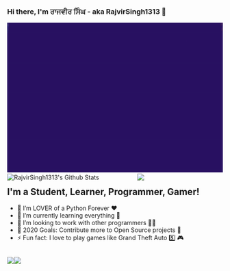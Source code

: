 ### Hi there, I'm ਰਾਜਵੀਰ ਸਿੰਘ - aka RajvirSingh1313 👋
<img src='https://github.com/RajvirSingh1313/RajvirSingh1313/blob/master/Rajvir%20Singh.gif?raw=true' width='2000"' height='350"'>

<img align='right' src='https://user-images.githubusercontent.com/5713670/87202985-820dcb80-c2b6-11ea-9f56-7ec461c497c3.gif' width='200"'>

<img align="left" alt="RajvirSingh1313's Github Stats" src="https://github-readme-stats.vercel.app/api?username=RajvirSingh1313&show_icons=true&hide_border=true" />

## I'm a Student, Learner, Programmer, Gamer!
- 🔭 I’m LOVER of a Python Forever ❤
- 🌱 I’m currently learning everything 🤣
- 👯 I’m looking to work with other programmers 👨‍💻
- 🥅 2020 Goals: Contribute more to Open Source projects 🤝
- ⚡ Fun fact: I love to play games like Grand Theft Auto 5️⃣ 🎮
<br />
<a href="https://github.com/RajvirSingh1313">
  <img align="left" src="https://github-readme-stats.vercel.app/api/top-langs/?username=RajvirSingh1313&hide_langs_below=1" />

<a href="https://github.com/RajvirSingh1313/cpython">
  <img align="left" src="https://github-readme-stats.vercel.app/api/pin/?username=RajvirSingh1313&repo=cpython" />
<div align="center">
<!-- </a>
  <img align="center" src="https://github.com/RajvirSingh1313/RajvirSingh1313/blob/master/Screenshot%202020-11-02%20174312.png?raw=true" width=1000/>
</a>
 -->
